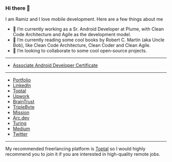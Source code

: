 ### Hi there 👋 

I am Ramiz and I love mobile development. Here are a few things about me

- 🔭  I’m currently working as a Sr. Android Developer at Plume, with Clean Code Architecture and Agile as the development model.
- 🌱  I’m currently reading some cool books by Robert C. Martin (aka Uncle Bob), like Clean Code Architecture, Clean Coder and Clean Agile.
- 👯  I’m looking to collaborate to some cool open-source projects.

--------------

- [Associate Android Developer Certificate](https://www.credential.net/604caab4-581d-4582-bbc1-fd788081f62a?key)

--------------

- [Portfolio](http://informramiz.github.io/) 
- [LinkedIn](https://www.linkedin.com/in/ramiz-raja/) 
- [Toptal](https://www.toptal.com/resume/ramiz-raja)
- [Upwork](https://www.upwork.com/o/profiles/users/~019fe875b898e86fdc/)
- [BrainTrust](https://app.usebraintrust.com/talent/36862/) 
- [TripleByte](https://triplebyte.com/tb/ramiz-raja-eg7j03l)
- [Mission](https://app.mission.dev/profile/public/ramiz-raja-128bea63)
- [Arc.dev](https://arc.dev/@ramizraja) 
- [Turing](https://matching.turing.com/developer-resume/47bae34bce88460e1c94d225662d916f23e275e554bb)
- [Medium](https://medium.com/@informramiz) 
- [Twitter](https://twitter.com/informramiz)

--------------

My recommended freerlancing platform is [Toptal](https://topt.al/nVcw5a) so I would highly recommend you to join it if you are interested in high-quality remote jobs.
